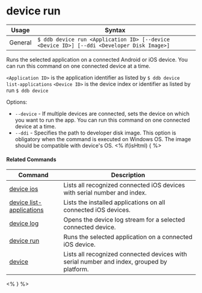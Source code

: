 device run
==========

Usage | Syntax
------|-------
General | `$ ddb device run <Application ID> [--device <Device ID>] [--ddi <Developer Disk Image>]` 
Runs the selected application on a connected Android or iOS device.
You can run this command on one connected device at a time.

`<Application ID>` is the application identifier as listed by `$ ddb device list-applications` 
`<Device ID>` is the device index or identifier as listed by run `$ ddb device`

Options:
   * `--device` - If multiple devices are connected, sets the device on which you want to run the app.
        You can run this command on one connected device at a time.
   * `--ddi` - Specifies the path to developer disk image. This option is obligatory when the command is executed on Windows OS. 
        The image should be compatible with device's OS.
<% if(isHtml) { %> 

#### Related Commands

Command | Description
----------|----------
[device ios](device-ios.html) | Lists all recognized connected iOS devices with serial number and index.
[device list-applications](device-list-applications.html) | Lists the installed applications on all connected iOS devices.
[device log](device-log.html) | Opens the device log stream for a selected connected device.
[device run](device-run.html) | Runs the selected application on a connected iOS device.
[device](device.html) | Lists all recognized connected devices with serial number and index, grouped by platform.
<% } %>